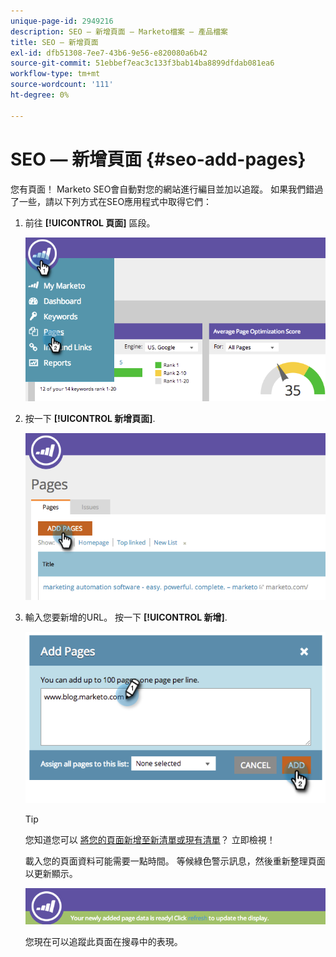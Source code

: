 ```yaml
---
unique-page-id: 2949216
description: SEO — 新增頁面 — Marketo檔案 — 產品檔案
title: SEO — 新增頁面
exl-id: dfb51308-7ee7-43b6-9e56-e820080a6b42
source-git-commit: 51ebbef7eac3c133f3bab14ba8899dfdab081ea6
workflow-type: tm+mt
source-wordcount: '111'
ht-degree: 0%

---
```


# SEO — 新增頁面 {#seo-add-pages}

您有頁面！ Marketo SEO會自動對您的網站進行編目並加以追蹤。 如果我們錯過了一些，請以下列方式在SEO應用程式中取得它們：

1. 前往 **[!UICONTROL 頁面]** 區段。

   ![](assets/image2014-9-18-12-3a55-3a19.png)

1. 按一下 **[!UICONTROL 新增頁面]**.

   ![](assets/image2014-9-18-12-3a55-3a53.png)

1. 輸入您要新增的URL。 按一下 **[!UICONTROL 新增]**.

   ![](assets/image2014-9-18-12-3a56-3a15.png)

   >[!TIP]
   >
   >您知道您可以 [將您的頁面新增至新清單或現有清單](/help/marketo/product-docs/additional-apps/seo/understanding-seo/seo-managing-lists.md)？ 立即檢視！

   載入您的頁面資料可能需要一點時間。 等候綠色警示訊息，然後重新整理頁面以更新顯示。

   ![](assets/image2014-9-18-12-3a57-3a10.png)

   您現在可以追蹤此頁面在搜尋中的表現。
